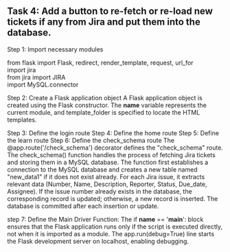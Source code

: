 ## Task 4: Add a button to re-fetch or re-load new tickets if any from Jira and put them into the database.

 Step 1: Import necessary modules

  from flask import Flask, redirect, render_template, request, url_for <br>
  import jira<br>
  from jira import JIRA<br>
  import MySQL.connector

 Step 2: Create a Flask application object
    A Flask application object is created using the Flask constructor. The __name__ variable represents the current module, and 
    template_folder is specified to locate the HTML templates.

Step 3: Define the login route
Step 4: Define the home route
Step 5: Define the learn route
Step 6: Define the check_schema route
  The @app.route('/check_schema') decorator defines the "check_schema" route. The check_schema() function handles the process of fetching Jira tickets and storing them in a MySQL database.
  The function first establishes a connection to the MySQL database and creates a new table named "new_data1" if it does not exist already.
 For each Jira issue, it extracts relevant data (Number, Name, Description, Reporter, Status, Due_date, Assignee).
If the issue number already exists in the database, the corresponding record is updated; otherwise, a new record is inserted.
The database is committed after each insertion or update.

step 7: Define the Main Driver Function:
    The if __name__ == '__main__': block ensures that the Flask application runs only if the script is executed directly, not when it is imported as a module. The app.run(debug=True) line starts the Flask development server on localhost, enabling debugging.



















